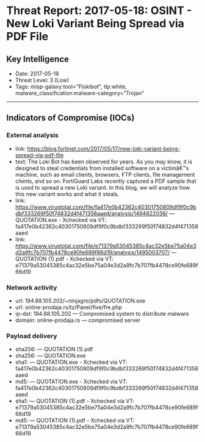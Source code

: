 # Threat Report: 2017-05-18: OSINT - New Loki Variant Being Spread via PDF File


## Key Intelligence
* Date: 2017-05-18
* Threat Level: 3 (Low)
* Tags: misp-galaxy:tool="Flokibot", tlp:white, malware_classification:malware-category="Trojan"

---

## Indicators of Compromise (IOCs)
### External analysis
* link: https://blog.fortinet.com/2017/05/17/new-loki-variant-being-spread-via-pdf-file
* text: The Loki Bot has been observed for years. As you may know, it is designed to steal credentials from installed software on a victimâ€™s machine, such as email clients, browsers, FTP clients, file management clients, and so on. FortiGuard Labs recently captured a PDF sample that is used to spread a new Loki variant. In this blog, we will analyze how this new variant works and what it steals.
* link: https://www.virustotal.com/file/fa417e0b42362c40301750809df9f0c9bdbf333269f50f74832d4f471358aaed/analysis/1494822036/ — QUOTATION.exe - Xchecked via VT: fa417e0b42362c40301750809df9f0c9bdbf333269f50f74832d4f471358aaed
* link: https://www.virustotal.com/file/e71379a53045385c4ac32e5be75a04e3d2a9fc7b707fb4478ce90fe689f66d19/analysis/1495003707/ — QUOTATION (1).pdf - Xchecked via VT: e71379a53045385c4ac32e5be75a04e3d2a9fc7b707fb4478ce90fe689f66d19

### Network activity
* url: 194.88.105.202/~ninjagro/pdfs/QUOTATION.exe
* url: online-prodaja.rs/tz/Panel/five/fre.php
* ip-dst: 194.88.105.202 — Compromised system to distribute malware
* domain: online-prodaja.rs — compromised server

### Payload delivery
* sha256: <sha256> — QUOTATION (1).pdf
* sha256: <sha256> — QUOTATION.exe
* sha1: <sha1> — QUOTATION.exe - Xchecked via VT: fa417e0b42362c40301750809df9f0c9bdbf333269f50f74832d4f471358aaed
* md5: <md5> — QUOTATION.exe - Xchecked via VT: fa417e0b42362c40301750809df9f0c9bdbf333269f50f74832d4f471358aaed
* sha1: <sha1> — QUOTATION (1).pdf - Xchecked via VT: e71379a53045385c4ac32e5be75a04e3d2a9fc7b707fb4478ce90fe689f66d19
* md5: <md5> — QUOTATION (1).pdf - Xchecked via VT: e71379a53045385c4ac32e5be75a04e3d2a9fc7b707fb4478ce90fe689f66d19
